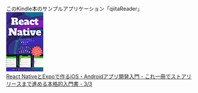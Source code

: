 このKindle本のサンプルアプリケーション「qiitaReader」
<br>
![ナカノヒトシ様著](https://github.com/atomyah/reactnative_practice3/blob/master/syoseki.jpg)
<br>
<a target="_blank" href="https://www.amazon.co.jp/gp/product/B07L9BQ9K6/ref=as_li_tl?ie=UTF8&camp=247&creative=1211&creativeASIN=B07L9BQ9K6&linkCode=as2&tag=kokkahasan-22&linkId=5f934700691b0630c68dbe7cba1cb9fb">React NativeとExpoで作るiOS・Androidアプリ開発入門 - これ一冊でストアリリースまで進める本格的入門書 - 3/3</a><img src="//ir-jp.amazon-adsystem.com/e/ir?t=kokkahasan-22&l=am2&o=9&a=B07L9BQ9K6" width="1" height="1" border="0" alt="" style="border:none !important; margin:0px !important;" />
